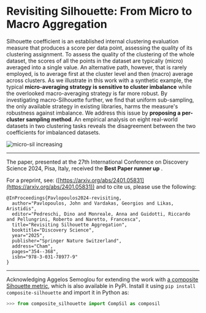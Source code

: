 # Revisiting Silhouette: From Micro to Macro Aggregation 

Silhouette coefficient is an established internal clustering evaluation measure that produces a score per data point, assessing the quality of its clustering assignment. To assess the quality of the clustering of the whole dataset, the scores of all the points in the dataset are typically (micro) averaged into a single value. An alternative path, however, that is rarely employed, is to average first at the cluster level and then (macro) average across clusters. As we illustrate in this work with a synthetic example, the typical **micro-averaging strategy is sensitive to cluster imbalance** while the overlooked macro-averaging strategy is far more robust. By investigating macro-Silhouette further, we find that uniform sub-sampling, the only available strategy in existing libraries, harms the measure's robustness against imbalance. We address this issue by **proposing a per-cluster sampling method**. An empirical analysis on eight real-world datasets in two clustering tasks reveals the disagreement between the two coefficients for imbalanced datasets.

![micro-sil increasing](https://arxiv.org/html/2401.05831v3/extracted/5685400/expanded_clusters.jpg)

---
The paper, presented at the 27th International Conference on Discovery Science 2024, Pisa, Italy, received the **Best Paper runner up** .

For a preprint, see: ([https://arxiv.org/abs/2401.05831](https://arxiv.org/abs/2401.05831)) and to cite us, please use the following:

```
@InProceedings{Pavlopoulos2024-revisiting,
  author="Pavlopoulos, John and Vardakas, Georgios and Likas, Aristidis",
  editor="Pedreschi, Dino and Monreale, Anna and Guidotti, Riccardo and Pellungrini, Roberto and Naretto, Francesca",
  title="Revisiting Silhouette Aggregation",
  booktitle="Discovery Science",
  year="2025",
  publisher="Springer Nature Switzerland",
  address="Cham",
  pages="354--368",
  isbn="978-3-031-78977-9"
}
```
---
Acknowledging Aggelos Semoglou for extending the work with [a composite Sihouette metric](https://github.com/semoglou/composite_silhouette), which is also available in PyPi. Install it using `pip install composite-silhouette` and import it in Python as:
```python
>>> from composite_silhouette import CompSil as composil
```
